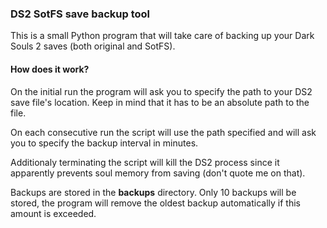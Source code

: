 ### DS2 SotFS save backup tool

This is a small Python program that will take care of backing up your Dark Souls 2 saves (both original and SotFS).

#### How does it work?

On the initial run the program will ask you to specify the path to your DS2 save file's location. Keep in mind that it has to be an absolute path to the file.

On each consecutive run the script will use the path specified and will ask you to specify the backup interval in minutes.

Additionaly terminating the script will kill the DS2 process since it apparently prevents soul memory from saving (don't quote me on that).

Backups are stored in the **backups** directory.
Only 10 backups will be stored, the program will remove the oldest backup automatically if this amount is exceeded.
